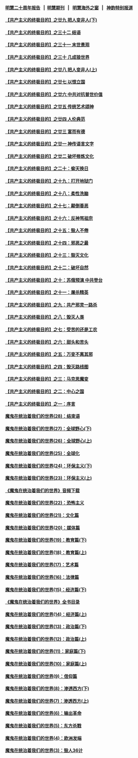 #### [明慧二十周年报告](https://github.com/gfw-breaker/mh-reports/blob/master/README.md?t=07241321) &nbsp;&nbsp;|&nbsp;&nbsp;[明慧期刊](https://github.com/gfw-breaker/mh-qikan) &nbsp;&nbsp;|&nbsp;&nbsp; [明慧海外之窗](https://github.com/gfw-breaker/mh-news/blob/master/README.md?t=07241321) &nbsp;&nbsp;|&nbsp;&nbsp; [神韵特别报道](https://github.com/gfw-breaker/mh-news/blob/master/shenyun.md?t=07241321) 

#### [【共产主义的终极目的】之廿九 把人变非人(下)](../pages/nsc422/n11344140.md?t=07241321) 

#### [【共产主义的终极目的】之三十二 结语](../pages/nsc422/n11360535.md?t=07241321) 

#### [【共产主义的终极目的】之三十一 末世景观](../pages/nsc422/n11351129.md?t=07241321) 

#### [【共产主义的终极目的】之三十 几成狼世界](../pages/nsc422/n11348280.md?t=07241321) 

#### [【共产主义的终极目的】之廿八 把人变非人(上)](../pages/nsc422/n11340492.md?t=07241321) 

#### [【共产主义的终极目的】之廿七 以恨立国](../pages/nsc422/n11336944.md?t=07241321) 

#### [【共产主义的终极目的】之廿六 中共对抗普世价值](../pages/nsc422/n11324785.md?t=07241321) 

#### [【共产主义的终极目的】之廿五 传统艺术颂神](../pages/nsc422/n11296396.md?t=07241321) 

#### [【共产主义的终极目的】之廿四 人伦典范](../pages/nsc422/n11296397.md?t=07241321) 

#### [【共产主义的终极目的】之廿三 富而有德](../pages/nsc422/n11283598.md?t=07241321) 

#### [【共产主义的终极目的】之廿一 神传语言文字](../pages/nsc422/n11263265.md?t=07241321) 

#### [【共产主义的终极目的】之廿二 破坏修炼文化](../pages/nsc422/n11245728.md?t=07241321) 

#### [【共产主义的终极目的】之二十：偷天换日](../pages/nsc422/n11238846.md?t=07241321) 

#### [【共产主义的终极目的】之十九：打开地狱门](../pages/nsc422/n11206376.md?t=07241321) 

#### [【共产主义的终极目的】之十八：柔性洗脑](../pages/nsc422/n11199994.md?t=07241321) 

#### [【共产主义的终极目的】之十七：颠倒善恶](../pages/nsc422/n11179782.md?t=07241321) 

#### [【共产主义的终极目的】之十六：反神骂祖宗](../pages/nsc422/n11166798.md?t=07241321) 

#### [【共产主义的终极目的】之十五：毁人不倦](../pages/nsc422/n11166792.md?t=07241321) 

#### [【共产主义的终极目的】之十四：邪恶之最](../pages/nsc422/n11150249.md?t=07241321) 

#### [【共产主义的终极目的】之十三：毁灭文化](../pages/nsc422/n11135227.md?t=07241321) 

#### [【共产主义的终极目的】之十二：破坏自然](../pages/nsc422/n11135214.md?t=07241321) 

#### [【共产主义的终极目的】之十：苏俄预演 中共登台](../pages/nsc422/n11118424.md?t=07241321) 

#### [【共产主义的终极目的】之十一：屠杀精英](../pages/nsc422/n11118442.md?t=07241321) 

#### [【共产主义的终极目的】之九：共产邪灵一路杀](../pages/nsc422/n11114139.md?t=07241321) 

#### [【共产主义的终极目的】之八：毁灭人类](../pages/nsc422/n11108503.md?t=07241321) 

#### [【共产主义的终极目的】之七：受苦的还是工农](../pages/nsc422/n11101809.md?t=07241321) 

#### [【共产主义的终极目的】之六：甜头和苦头](../pages/nsc422/n11096971.md?t=07241321) 

#### [【共产主义的终极目的】之五：万变不离其邪](../pages/nsc422/n11091285.md?t=07241321) 

#### [【共产主义的终极目的】之四：毁灭路线图](../pages/nsc422/n11086284.md?t=07241321) 

#### [【共产主义的终极目的】之三：马克思魔变](../pages/nsc422/n11061941.md?t=07241321) 

#### [【共产主义的终极目的】之二：中心之国](../pages/nsc422/n11047728.md?t=07241321) 

#### [【共产主义的终极目的】之一：序言](../pages/nsc422/n11086077.md?t=07241321) 

#### [魔鬼在统治着我们的世界(28)：结束语](../pages/nsc422/n10936246.md?t=07241321) 

#### [魔鬼在统治着我们的世界(27)：全球野心(下)](../pages/nsc422/n10928319.md?t=07241321) 

#### [魔鬼在统治着我们的世界(26)：全球野心(上)](../pages/nsc422/n10900318.md?t=07241321) 

#### [魔鬼在统治着我们的世界(25)：全球化](../pages/nsc422/n10788205.md?t=07241321) 

#### [魔鬼在统治着我们的世界(24)：环保主义(下)](../pages/nsc422/n10695307.md?t=07241321) 

#### [魔鬼在统治着我们的世界(23)：环保主义(上)](../pages/nsc422/n10688613.md?t=07241321) 

#### [《魔鬼在统治着我们的世界》音频下载](../pages/nsc422/n10635553.md?t=07241321) 

#### [魔鬼在统治着我们的世界(22)：恐怖主义](../pages/nsc422/n10614727.md?t=07241321) 

#### [魔鬼在统治着我们的世界(21)：文化篇](../pages/nsc422/n10597706.md?t=07241321) 

#### [魔鬼在统治着我们的世界(20)：媒体篇](../pages/nsc422/n10586579.md?t=07241321) 

#### [魔鬼在统治着我们的世界(19)：教育篇(下)](../pages/nsc422/n10564808.md?t=07241321) 

#### [魔鬼在统治着我们的世界(18)：教育篇(上)](../pages/nsc422/n10526970.md?t=07241321) 

#### [魔鬼在统治着我们的世界(17)：艺术篇](../pages/nsc422/n10499093.md?t=07241321) 

#### [魔鬼在统治着我们的世界(16)：法律篇](../pages/nsc422/n10485969.md?t=07241321) 

#### [魔鬼在统治着我们的世界(15)：经济篇(下)](../pages/nsc422/n10469975.md?t=07241321) 

#### [《魔鬼在统治着我们的世界》全书目录](../pages/nsc422/n10464261.md?t=07241321) 

#### [魔鬼在统治着我们的世界(14)：经济篇(上)](../pages/nsc422/n10457370.md?t=07241321) 

#### [魔鬼在统治着我们的世界(13)：政治篇(下)](../pages/nsc422/n10448270.md?t=07241321) 

#### [魔鬼在统治着我们的世界(12)：政治篇(上)](../pages/nsc422/n10444576.md?t=07241321) 

#### [魔鬼在统治着我们的世界(11)：家庭篇(下)](../pages/nsc422/n10440961.md?t=07241321) 

#### [魔鬼在统治着我们的世界(10)：家庭篇(上)](../pages/nsc422/n10435448.md?t=07241321) 

#### [魔鬼在统治着我们的世界(9)：信仰篇](../pages/nsc422/n10432159.md?t=07241321) 

#### [魔鬼在统治着我们的世界(8)：渗透西方(下)](../pages/nsc422/n10429603.md?t=07241321) 

#### [魔鬼在统治着我们的世界(7)：渗透西方(上)](../pages/nsc422/n10426013.md?t=07241321) 

#### [魔鬼在统治着我们的世界(6)：输出革命](../pages/nsc422/n10421536.md?t=07241321) 

#### [魔鬼在统治着我们的世界(5)：东方杀戮](../pages/nsc422/n10417707.md?t=07241321) 

#### [魔鬼在统治着我们的世界(4)：欧洲发端](../pages/nsc422/n10414890.md?t=07241321) 

#### [魔鬼在统治着我们的世界(3)：毁人36计](../pages/nsc422/n10411583.md?t=07241321) 

